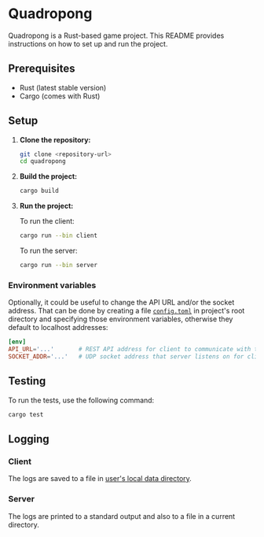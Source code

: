 # Quadropong

Quadropong is a Rust-based game project. This README provides instructions on how to set up and run the project.

## Prerequisites

- Rust (latest stable version)
- Cargo (comes with Rust)

## Setup

1. **Clone the repository:**

    ```sh
    git clone <repository-url>
    cd quadropong
    ```

2. **Build the project:**

    ```sh
    cargo build
    ```

3. **Run the project:**

    To run the client:

    ```sh
    cargo run --bin client
    ```

    To run the server:

    ```sh
    cargo run --bin server
    ```

### Environment variables

Optionally, it could be useful to change the API URL and/or the socket address.
That can be done by creating a file [`config.toml`](https://doc.rust-lang.org/cargo/reference/config.html)
in project's root directory and specifying those environment variables,
otherwise they default to localhost addresses:

```conf
[env]
API_URL='...'       # REST API address for client to communicate with the server
SOCKET_ADDR='...'   # UDP socket address that server listens on for client updates 
```

## Testing

To run the tests, use the following command:

```sh
cargo test
```

## Logging

### Client

The logs are saved to a file in [user's local data directory](https://docs.rs/dirs/6.0.0/dirs/fn.data_local_dir.html).

### Server

The logs are printed to a standard output and also to a file in a current directory.
